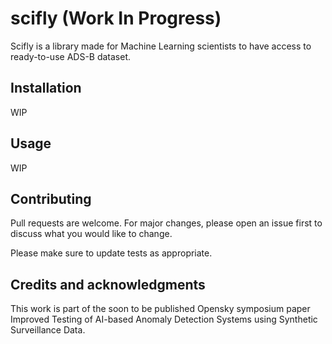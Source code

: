  
# scifly (Work In Progress)

Scifly is a library made for Machine Learning scientists to have access to ready-to-use ADS-B dataset.

## Installation

WIP

## Usage

WIP

## Contributing
Pull requests are welcome. For major changes, please open an issue first to discuss what you would like to change.

Please make sure to update tests as appropriate.

## Credits and acknowledgments

This work is part of the soon to be published Opensky symposium paper Improved Testing of AI-based Anomaly Detection
Systems using Synthetic Surveillance Data.
